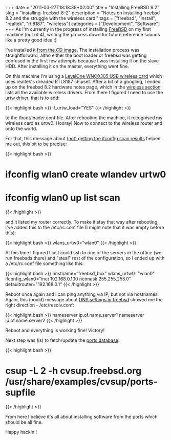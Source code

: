 +++
date = "2011-03-27T18:18:38+02:00"
title = "Installing FreeBSD 8.2"
slug = "installing-freebsd-8-2"
description = "Notes on installing freebsd 8.2 and the struggle with the wireless card."
tags = ["freebsd", "install", "realtek", "rtl8187", "wireless"]
categories = ["Development", "Software"]
+++
As I'm currently in the progress of installing <a href="http://www.freebsd.org/">FreeBSD</a> on my first machine (out of 4), writing the process down for future reference sounds like a pretty good idea :)

I've installed it <a href="http://www.freebsd.org/where.html">from the CD image</a>. The installation process was straightforward, altho either the boot loader or freebsd was getting confused in the first few attempts because I was installing it on the slave HDD. After installing it on the master, everything went fine.

On this machine I'm using a <a href="http://uk.level1.com/product_d.php?id=410">LevelOne WNC0305 USB wireless card</a> which uses realtek's dreaded RTL8187 chipset. After a bit of a googling, I ended up on the freebsd 8.2 hardware notes page, which in the <a href="http://www.freebsd.org/releases/8.2R/hardware.html#WLAN">wireless section</a> lists all the available wireless drivers. From there I figured I need to use the <a href="http://www.freebsd.org/cgi/man.cgi?query=urtw&sektion=4&manpath=FreeBSD+8.2-RELEASE">urtw driver</a>, that is to add:

{{< highlight bash >}}
if_urtw_load="YES"
{{< /highlight >}}

to the /boot/loader.conf file. After rebooting the machine, it recognised my wireless card as urtw0. Hooray! Now to connect to the wireless router and onto the world.

For that, this message about <a href="http://forum.nginx.org/read.php?23,41676,41698#msg-41698">(not) getting the ifconfig scan results</a> helped me out, this bit to be precise:

{{< highlight bash >}}
# ifconfig wlan0 create wlandev urtw0
# ifconfig wlan0 up list scan
{{< /highlight >}}

and it listed my router correctly. To make it stay that way after rebooting, I've added this to the /etc/rc.conf file (I might note that it was empty before this):

{{< highlight bash >}}
wlans_urtw0="wlan0"
{{< /highlight >}}

At this time I figured I just could ssh to one of the servers in the office (we run freebsds there) and "steal" rest of the configuration, so I ended up with a /etc/rc.conf file something like this:

{{< highlight bash >}}
hostname="freebsd_box"
wlans_urtw0="wlan0"
ifconfig_wlan0="inet 192.168.0.100 netmask 255.255.255.0"
defaultrouter="192.168.0.1"
{{< /highlight >}}

Reboot once again and I can ping anything via IP, but not via hostnames. Again, this (ooold) message about <a href="http://lists.freebsd.org/pipermail/freebsd-questions/2005-July/094364.html">DNS settings in freebsd</a> showed me the right direction - /etc/resolv.conf:

{{< highlight bash >}}
nameserver ip.of.name.server1
nameserver ip.of.name.server2
{{< /highlight >}}

Reboot and everything is working fine! Victory!

Next step was (is) to fetch/update the <a href="http://www.freebsd.org/doc/en_US.ISO8859-1/books/handbook/ports-using.html">ports database</a>:

{{< highlight bash >}}
# csup -L 2 -h cvsup.freebsd.org /usr/share/examples/cvsup/ports-supfile
{{< /highlight >}}

From here I believe it's all about installing software from the ports which should be all fine.

Happy hackin'!
